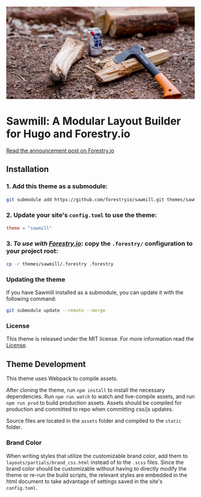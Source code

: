 ![](axe.jpg)

# Sawmill: A Modular Layout Builder for Hugo and Forestry.io

[Read the announcement post on Forestry.io](https://forestry.io/blog/sawmill-layout-composer-for-hugo-and-forestry/#/)

## Installation

### 1. Add this theme as a submodule:

```bash
git submodule add https://github.com/forestryio/sawmill.git themes/sawmill
```


### 2. Update your site's `config.toml` to use the theme:

```toml
theme = "sawmill"
```

### 3. *To use with [Forestry.io](https://forestry.io):* copy the `.forestry/` configuration to your project root:

```bash
cp -r themes/sawmill/.forestry .forestry
```

### Updating the theme

If you have Sawmill installed as a submodule, you can update it with the following command:

```bash
git submodule update --remote --merge
```

### License

This theme is released under the MIT license. For more information read the [License](https://github.com/forestryio/sawmill/blob/master/LICENSE.md).

## Theme Development

This theme uses Webpack to compile assets.

After cloning the theme, run `npm install` to install the necessary dependencies. Run `npm run watch` to watch and live-compile assets, and run `npm run prod` to build production assets. Assets should be compiled for production and committed to repo when committing css/js updates.

Source files are located in the `assets` folder and compiled to the `static` folder.

### Brand Color

When writing styles that utilize the customizable brand color, add them to `layouts/partials/brand_css.html` instead of to the `.scss` files. Since the brand color should be customizable without having to directly modify the theme or re-run the build scripts, the relevant styles are embedded in the html document to take advantage of settings saved in the site's `config.toml`.
